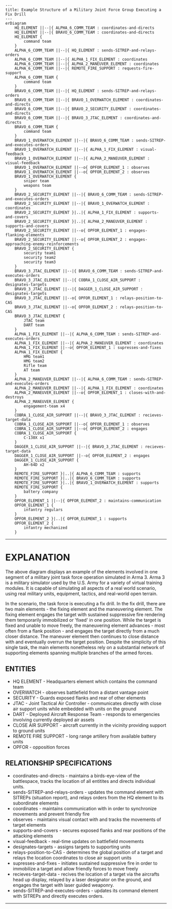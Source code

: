 ```mermaid
---
title: Example Structure of a Military Joint Force Group Executing a Fix Drill
---
erDiagram
    HQ_ELEMENT ||--|{ ALPHA_6_COMM_TEAM : coordinates-and-directs
    HQ_ELEMENT ||--|{ BRAVO_6_COMM_TEAM : coordinates-and-directs
    HQ_ELEMENT {
        command team
    } 
    ALPHA_6_COMM_TEAM ||--|{ HQ_ELEMENT : sends-SITREP-and-relays-orders
    ALPHA_6_COMM_TEAM ||--|{ ALPHA_1_FIX_ELEMENT : coordinates
    ALPHA_6_COMM_TEAM ||--|{ ALPHA_2_MANEUVER_ELEMENT : coordinates
    ALPHA_6_COMM_TEAM ||--|{ REMOTE_FIRE_SUPPORT : requests-fire-support
    ALPHA_6_COMM_TEAM {
        command team
    }    
    BRAVO_6_COMM_TEAM ||--|{ HQ_ELEMENT : sends-SITREP-and-relays-orders
    BRAVO_6_COMM_TEAM ||--|{ BRAVO_1_OVERWATCH_ELEMENT : coordinates-and-directs
    BRAVO_6_COMM_TEAM ||--|{ BRAVO_2_SECURITY_ELEMENT : coordinates-and-directs
    BRAVO_6_COMM_TEAM ||--|{ BRAVO_3_JTAC_ELEMENT : coordinates-and-directs
    BRAVO_6_COMM_TEAM {
        command team
    }   
    BRAVO_1_OVERWATCH_ELEMENT ||--|{ BRAVO_6_COMM_TEAM : sends-SITREP-and-executes-orders
    BRAVO_1_OVERWATCH_ELEMENT ||--|{ ALPHA_1_FIX_ELEMENT : visual-feedback
    BRAVO_1_OVERWATCH_ELEMENT ||--|{ ALPHA_2_MANEUVER_ELEMENT : visual-feedback
    BRAVO_1_OVERWATCH_ELEMENT ||--o{ OPFOR_ELEMENT_1 : observes
    BRAVO_1_OVERWATCH_ELEMENT ||--o{ OPFOR_ELEMENT_2 : observes
    BRAVO_1_OVERWATCH_ELEMENT {
        sniper team
        weapons team
    }
    BRAVO_2_SECURITY_ELEMENT ||--|{ BRAVO_6_COMM_TEAM : sends-SITREP-and-executes-orders
    BRAVO_2_SECURITY_ELEMENT ||--|{ BRAVO_1_OVERWATCH_ELEMENT : coordinates
    BRAVO_2_SECURITY_ELEMENT }|..|{ ALPHA_1_FIX_ELEMENT : supports-and-covers
    BRAVO_2_SECURITY_ELEMENT }|..|{ ALPHA_2_MANEUVER_ELEMENT : supports-and-covers
    BRAVO_2_SECURITY_ELEMENT ||--o{ OPFOR_ELEMENT_1 : engages-flanking-elements
    BRAVO_2_SECURITY_ELEMENT ||--o{ OPFOR_ELEMENT_2 : engages-approaching-enemy-reinforcements 
    BRAVO_2_SECURITY_ELEMENT {
        security team1 
        security team2 
        security team3  
    }
    BRAVO_3_JTAC_ELEMENT ||--|{ BRAVO_6_COMM_TEAM : sends-SITREP-and-executes-orders
    BRAVO_3_JTAC_ELEMENT ||--|{ COBRA_1_CLOSE_AIR_SUPPORT : designates-targets
    BRAVO_3_JTAC_ELEMENT ||--|{ DAGGER_1_CLOSE_AIR_SUPPORT : designates-targets
    BRAVO_3_JTAC_ELEMENT ||--o{ OPFOR_ELEMENT_1 : relays-position-to-CAS
    BRAVO_3_JTAC_ELEMENT ||--o{ OPFOR_ELEMENT_2 : relays-position-to-CAS
    BRAVO_3_JTAC_ELEMENT {
        JTAC team
        DART team
    }    
    ALPHA_1_FIX_ELEMENT ||--|{ ALPHA_6_COMM_TEAM : sends-SITREP-and-executes-orders
    ALPHA_1_FIX_ELEMENT ||--|{ ALPHA_2_MANEUVER_ELEMENT : coordinates  
    ALPHA_1_FIX_ELEMENT ||--o{ OPFOR_ELEMENT_1 : supresses-and-fixes
    ALPHA_1_FIX_ELEMENT {
        HMG team1
        HMG team2
        Rifle team
        AT team
    }
    ALPHA_2_MANEUVER_ELEMENT ||--|{ ALPHA_6_COMM_TEAM : sends-SITREP-and-executes-orders
    ALPHA_2_MANEUVER_ELEMENT ||--|{ ALPHA_1_FIX_ELEMENT : coordinates 
    ALPHA_2_MANEUVER_ELEMENT ||--o{ OPFOR_ELEMENT_1 : closes-with-and-destroys
    ALPHA_2_MANEUVER_ELEMENT {
        engagement-team x4
    }    
    COBRA_1_CLOSE_AIR_SUPPORT ||--|{ BRAVO_3_JTAC_ELEMENT : recieves-target-data
    COBRA_1_CLOSE_AIR_SUPPORT ||--o{ OPFOR_ELEMENT_1 : observes
    COBRA_1_CLOSE_AIR_SUPPORT ||--o{ OPFOR_ELEMENT_2 : engages
    COBRA_1_CLOSE_AIR_SUPPORT {
        C-130X x1
    }
    DAGGER_1_CLOSE_AIR_SUPPORT ||--|{ BRAVO_3_JTAC_ELEMENT : recieves-target-data
    DAGGER_1_CLOSE_AIR_SUPPORT ||--o{ OPFOR_ELEMENT_2 : engages
    DAGGER_1_CLOSE_AIR_SUPPORT {
        AH-64D x2 
    }    
    REMOTE_FIRE_SUPPORT }|..|{ ALPHA_6_COMM_TEAM : supports
    REMOTE_FIRE_SUPPORT }|..|{ BRAVO_6_COMM_TEAM : supports
    REMOTE_FIRE_SUPPORT }|..|{ BRAVO_1_OVERWATCH_ELEMENT : supports
    REMOTE_FIRE_SUPPORT {
        battery company
    }
    OPFOR_ELEMENT_1 ||--|{ OPFOR_ELEMENT_2 : maintains-communication
    OPFOR_ELEMENT_1 {
        infantry regulars
    }
    OPFOR_ELEMENT_2 }|..|{ OPFOR_ELEMENT_1 : supports 
    OPFOR_ELEMENT_2 {
        infantry mechanized
    }    
```
***
# EXPLANATION

The above diagram displays an example of the elements involved in one segment of a military joint task force operation simulated in Arma 3. Arma 3 is a military simulator used by the U.S. Army for a variety of virtual training modules. It is capable of simulating all aspects of a real world scenario, using real military units, equipment, tactics, and real-world open terrain.

In the scenario, the task force is executing a fix drill. In the fix drill, there are two main elements - the fixing element and the maneuvering element. The fixing element engages the target with sustained suppressive fire rendering them temporarily immobilized or 'fixed' in one position. While the target is fixed and unable to move freely, the maneuvering element advances - most often from a flank position - and engages the target directly from a much closer distance. The maneuver element then continues to close distance with and eventually overrun the target position. Despite the simplicity of this single task, the main elements nonetheless rely on a substantial network of supporting elements spanning multiple branches of the armed forces.    

## ENTITIES
- HQ ELEMENT - Headquarters element which contains the command team
- OVERWATCH - observes battlefield from a distant vantage point
- SECURITY - Guards exposed flanks and rear of other elements
- JTAC - Joint Tactical Air Controller - communicates directly with close air support units while embedded with units on the ground
- DART - Deployed Aircraft Response Team - responds to emergencies involving currently deployed air assets
- CLOSE AIR SUPPORT - aircraft currently in the vicinity providing support to ground units
- REMOTE FIRE SUPPORT - long range artillery from available battery units
- OPFOR - opposition forces

## RELATIONSHIP SPECIFICATIONS 
- coordinates-and-directs - maintains a birds-eye-view of the battlespace, tracks the location of all entitites and directs individual units.
- sends-SITREP-and-relays-orders - updates the command element with SITREPs (situation report), and relays orders from the HQ element to its subordinate elements
- coordinates - maintains communication with in order to synchronize movements and prevent friendly fire
- observes - maintains visual contact with and tracks the movements of target elements 
- supports-and-covers - secures exposed flanks and rear positions of the attacking elements 
- visual-feedback - real-time updates on battlefield movements 
- designates-targets - assigns targets to supporting units
- relays-position-to-CAS - determines the global position of a target and relays the location coordinates to close air support units 
- supresses-and-fixes - initiates sustained suppressive fire in order to immobilize a target and allow friendly forces to move freely
- recieves-target-data - recives the location of a target via the aircrafts head up display, relayed by a laser designator on the ground, and engages the target with laser guided weaponry.  
- sends-SITREP-and-executes-orders - updates its command element with SITREPs and directly executes orders. 

***





















    
    
